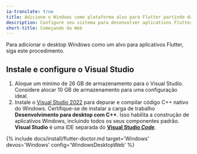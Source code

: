 ```yaml
---
ia-translate: true
title: Adicione o Windows como plataforma alvo para Flutter partindo da Web
description: Configure seu sistema para desenvolver aplicativos Flutter no desktop Windows.
short-title: Começando da Web
---
```


Para adicionar o desktop Windows como um alvo para aplicativos Flutter, siga este procedimento.

## Instale e configure o Visual Studio

1. Aloque um mínimo de 26 GB de armazenamento para o Visual Studio.
   Considere alocar 10 GB de armazenamento para uma configuração ideal.
2. Instale o [Visual Studio 2022][] para depurar e compilar código C++ nativo do Windows.
   Certifique-se de instalar a carga de trabalho **Desenvolvimento para desktop com C++**.
   Isso habilita a construção de aplicativos Windows, incluindo todos os seus componentes padrão.
   **Visual Studio** é uma IDE separada do **[Visual Studio _Code_][]**.

{% include docs/install/flutter-doctor.md target='Windows' devos='Windows' config='WindowsDesktopWeb' %}

[Visual Studio 2022]: https://learn.microsoft.com/visualstudio/install/install-visual-studio?view=vs-2022
[Visual Studio _Code_]: https://code.visualstudio.com/
